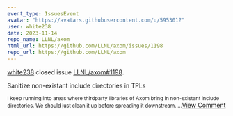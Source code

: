 ```yaml
---
event_type: IssuesEvent
avatar: "https://avatars.githubusercontent.com/u/595301?"
user: white238
date: 2023-11-14
repo_name: LLNL/axom
html_url: https://github.com/LLNL/axom/issues/1198
repo_url: https://github.com/LLNL/axom
---
```


<a href='https://github.com/white238' target='_blank'>white238</a> closed issue <a href='https://github.com/LLNL/axom/issues/1198' target='_blank'>LLNL/axom#1198</a>.

<p>Sanitize non-existant include directories in TPLs</p><small>I keep running into areas where thirdparty libraries of Axom bring in non-existant include directories. We should just clean it up before spreading it downstream....</small><a href='https://github.com/LLNL/axom/issues/1198' target='_blank'>View Comment</a>